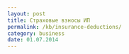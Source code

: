 ```yaml
---
layout: post
title: Страховые взносы ИП
permalink: /kb/insurance-deductions/
category: business
date: 01.07.2014
---
```

